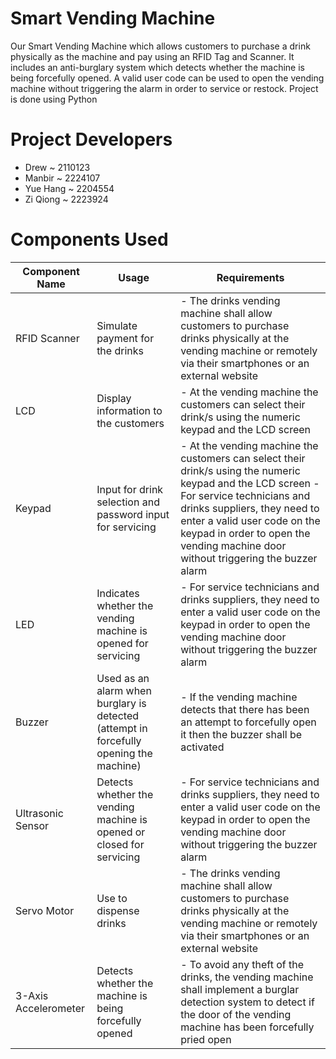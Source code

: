# Smart Vending Machine
Our Smart Vending Machine which allows customers to purchase a drink physically as the machine and pay using an RFID Tag and Scanner. It includes an anti-burglary system which detects whether the machine is being forcefully opened. A valid user code can be used to open the vending machine without triggering the alarm in order to service or restock. Project is done using Python

# Project Developers
- Drew ~ 2110123
- Manbir ~ 2224107
- Yue Hang ~ 2204554
- Zi Qiong ~ 2223924

# Components Used

| Component Name       | Usage                                                                                  | Requirements                                                                                                                                                                                                                                                                                 |
|----------------------|----------------------------------------------------------------------------------------|----------------------------------------------------------------------------------------------------------------------------------------------------------------------------------------------------------------------------------------------------------------------------------------------|
| RFID Scanner         | Simulate payment for the drinks                                                        | - The drinks vending machine shall allow customers to purchase drinks physically at the vending machine or remotely via their smartphones or an external website                                                                                                                             |
| LCD                  | Display information to the customers                                                   | - At the vending machine the customers can select their drink/s using the numeric keypad and the LCD screen                                                                                                                                                                                  |
| Keypad               | Input for drink selection and password input for servicing                             | - At the vending machine the customers can select their drink/s using the numeric keypad and the LCD screen - For service technicians and drinks suppliers, they need to enter a valid user code on the keypad in order to open the vending machine door without triggering the buzzer alarm |
| LED                  | Indicates whether the vending machine is opened for servicing                          | - For service technicians and drinks suppliers, they need to enter a valid user code on the keypad in order to open the vending machine door without triggering the buzzer alarm                                                                                                             |
| Buzzer               | Used as an alarm when burglary is detected (attempt in forcefully opening the machine) | - If the vending machine detects that there has been an attempt to forcefully open it then the buzzer shall be activated                                                                                                                                                                     |
| Ultrasonic Sensor    | Detects whether the vending machine is opened or closed for servicing                  | - For service technicians and drinks suppliers, they need to enter a valid user code on the keypad in order to open the vending machine door without triggering the buzzer alarm                                                                                                             |
| Servo Motor          | Use to dispense drinks                                                                 | - The drinks vending machine shall allow customers to purchase drinks physically at the vending machine or remotely via their smartphones or an external website                                                                                                                             |
| 3-Axis Accelerometer | Detects whether the machine is being forcefully opened                                 | - To avoid any theft of the drinks, the vending machine shall implement a burglar detection system to detect if the door of the vending machine has been forcefully pried open                                                                                                               |
